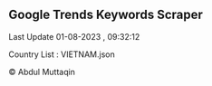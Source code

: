 

## Google Trends Keywords Scraper 
 
Last Update 01-08-2023 , 09:32:12

Country List :
VIETNAM.json



© Abdul Muttaqin 

